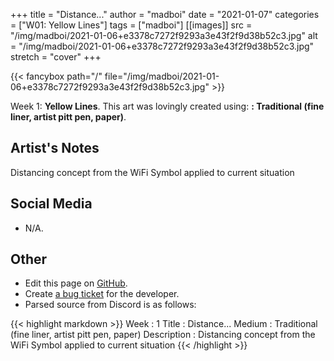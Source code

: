 +++
title =       "Distance..."
author =      "madboi"
date =        "2021-01-07"
categories =  ["W01: Yellow Lines"]
tags =        ["madboi"]
[[images]]
                      src = "/img/madboi/2021-01-06+e3378c7272f9293a3e43f2f9d38b52c3.jpg"
                      alt = "/img/madboi/2021-01-06+e3378c7272f9293a3e43f2f9d38b52c3.jpg"
                      stretch = "cover"
+++


{{< fancybox path="/" file="/img/madboi/2021-01-06+e3378c7272f9293a3e43f2f9d38b52c3.jpg" >}}


Week 1: **Yellow Lines**. This art was lovingly created using: **: Traditional (fine liner, artist pitt pen, paper)**.

## Artist's Notes

Distancing concept from the WiFi Symbol applied to current situation

## Social Media

- N/A.

## Other

- Edit this page on [GitHub](https://github.com/teaminkling/web-refresh/edit/main/blog/content/blog/madboi-week-1-608f.md).
- Create [a bug ticket](https://github.com/teaminkling/web-refresh/issues/new?assignees=&labels=bug&template=problem-report.md&title=) for the developer.
- Parsed source from Discord is as follows:

{{< highlight markdown >}}
Week : 1
Title : Distance...
Medium : Traditional (fine liner, artist pitt pen, paper)
Description : Distancing concept from the WiFi Symbol applied to current situation
{{< /highlight >}}